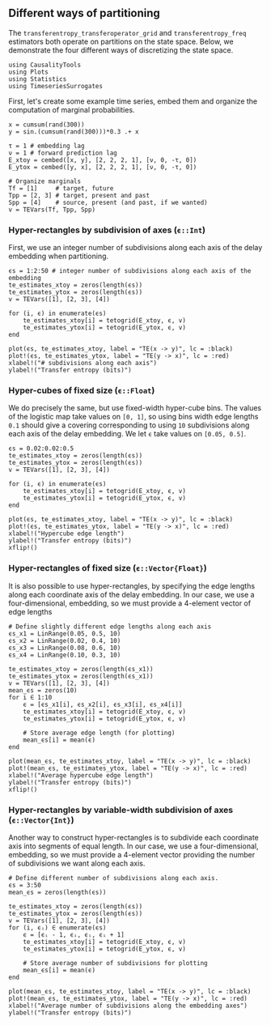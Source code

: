 ## Different ways of partitioning
The `transferentropy_transferoperator_grid` and `transferentropy_freq`
estimators both operate on partitions on the state space. Below, we demonstrate
the four different ways of discretizing the state space.

```@setup TE_partitioning_schemes
using CausalityTools
using Plots
using Statistics
using TimeseriesSurrogates
```

First, let's create some example time series, embed them and organize the
computation of marginal probabilities.

```@example TE_partitioning_schemes
x = cumsum(rand(300))
y = sin.(cumsum(rand(300)))*0.3 .+ x

τ = 1 # embedding lag
ν = 1 # forward prediction lag
E_xtoy = cembed([x, y], [2, 2, 2, 1], [ν, 0, -τ, 0])
E_ytox = cembed([y, x], [2, 2, 2, 1], [ν, 0, -τ, 0])

# Organize marginals
Tf = [1]     # target, future
Tpp = [2, 3] # target, present and past
Spp = [4]    # source, present (and past, if we wanted)
v = TEVars(Tf, Tpp, Spp)
```


### Hyper-rectangles by subdivision of axes (`ϵ::Int`)

First, we use an integer number of subdivisions along each axis of the delay
embedding when partitioning.

```@example TE_partitioning_schemes
ϵs = 1:2:50 # integer number of subdivisions along each axis of the embedding
te_estimates_xtoy = zeros(length(ϵs))
te_estimates_ytox = zeros(length(ϵs))
v = TEVars([1], [2, 3], [4])

for (i, ϵ) in enumerate(ϵs)
    te_estimates_xtoy[i] = tetogrid(E_xtoy, ϵ, v)
    te_estimates_ytox[i] = tetogrid(E_ytox, ϵ, v)
end

plot(ϵs, te_estimates_xtoy, label = "TE(x -> y)", lc = :black)
plot!(ϵs, te_estimates_ytox, label = "TE(y -> x)", lc = :red)
xlabel!("# subdivisions along each axis")
ylabel!("Transfer entropy (bits)")
```

### Hyper-cubes of fixed size (`ϵ::Float`)
We do precisely the same, but use fixed-width hyper-cube bins. The values of the
logistic map take values on `[0, 1]`, so using bins width edge lengths `0.1`
should give a covering corresponding to using `10` subdivisions along
each axis of the delay embedding. We let `ϵ` take values on `[0.05, 0.5]`.

```@example TE_partitioning_schemes
ϵs = 0.02:0.02:0.5
te_estimates_xtoy = zeros(length(ϵs))
te_estimates_ytox = zeros(length(ϵs))
v = TEVars([1], [2, 3], [4])

for (i, ϵ) in enumerate(ϵs)
    te_estimates_xtoy[i] = tetogrid(E_xtoy, ϵ, v)
    te_estimates_ytox[i] = tetogrid(E_ytox, ϵ, v)
end

plot(ϵs, te_estimates_xtoy, label = "TE(x -> y)", lc = :black)
plot!(ϵs, te_estimates_ytox, label = "TE(y -> x)", lc = :red)
xlabel!("Hypercube edge length")
ylabel!("Transfer entropy (bits)")
xflip!()
```

### Hyper-rectangles of fixed size (`ϵ::Vector{Float}`)

It is also possible to use hyper-rectangles, by specifying the edge lengths
along each coordinate axis of the delay embedding. In our case, we use a
four-dimensional, embedding, so we must provide a 4-element vector of edge
lengths

```@example TE_partitioning_schemes
# Define slightly different edge lengths along each axis
ϵs_x1 = LinRange(0.05, 0.5, 10)
ϵs_x2 = LinRange(0.02, 0.4, 10)
ϵs_x3 = LinRange(0.08, 0.6, 10)
ϵs_x4 = LinRange(0.10, 0.3, 10)

te_estimates_xtoy = zeros(length(ϵs_x1))
te_estimates_ytox = zeros(length(ϵs_x1))
v = TEVars([1], [2, 3], [4])
mean_ϵs = zeros(10)
for i ∈ 1:10
    ϵ = [ϵs_x1[i], ϵs_x2[i], ϵs_x3[i], ϵs_x4[i]]
    te_estimates_xtoy[i] = tetogrid(E_xtoy, ϵ, v)
    te_estimates_ytox[i] = tetogrid(E_ytox, ϵ, v)

    # Store average edge length (for plotting)
    mean_ϵs[i] = mean(ϵ)
end

plot(mean_ϵs, te_estimates_xtoy, label = "TE(x -> y)", lc = :black)
plot!(mean_ϵs, te_estimates_ytox, label = "TE(y -> x)", lc = :red)
xlabel!("Average hypercube edge length")
ylabel!("Transfer entropy (bits)")
xflip!()
```


### Hyper-rectangles by variable-width subdivision of axes (`ϵ::Vector{Int}`)

Another way to construct hyper-rectangles is to subdivide each
coordinate axis into segments of equal length. In our case, we use a
four-dimensional, embedding, so we must provide a 4-element vector providing
the number of subdivisions we want along each axis.

```@example TE_partitioning_schemes
# Define different number of subdivisions along each axis.
ϵs = 3:50
mean_ϵs = zeros(length(ϵs))

te_estimates_xtoy = zeros(length(ϵs))
te_estimates_ytox = zeros(length(ϵs))
v = TEVars([1], [2, 3], [4])
for (i, ϵᵢ) ∈ enumerate(ϵs)
    ϵ = [ϵᵢ - 1, ϵᵢ, ϵᵢ, ϵᵢ + 1]
    te_estimates_xtoy[i] = tetogrid(E_xtoy, ϵ, v)
    te_estimates_ytox[i] = tetogrid(E_ytox, ϵ, v)

    # Store average number of subdivisions for plotting
    mean_ϵs[i] = mean(ϵ)
end

plot(mean_ϵs, te_estimates_xtoy, label = "TE(x -> y)", lc = :black)
plot!(mean_ϵs, te_estimates_ytox, label = "TE(y -> x)", lc = :red)
xlabel!("Average number of subdivisions along the embedding axes")
ylabel!("Transfer entropy (bits)")
```
